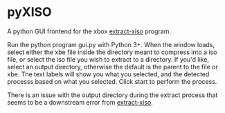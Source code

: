 # pyXISO
A python GUI frontend for the xbox [extract-xiso](https://github.com/XboxDev/extract-xiso) program.

Run the python program gui.py with Python 3+. When the window loads, select either the xbe file inside the directory meant to compress into a iso file, or select the iso file you wish to extract to a directory. If you'd like, select an output directory, otherwise the default is the parent to the file or xbe. The text labels will show you what you selected, and the detected processs based on what you selected. Click start to perform the process.

There is an issue with the output directory during the extract process that seems to be a downstream error from [extract-xiso](https://github.com/XboxDev/extract-xiso).
